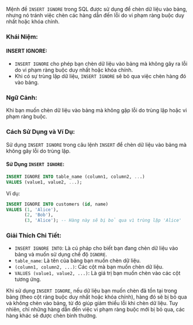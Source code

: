Mệnh đề `INSERT IGNORE` trong SQL được sử dụng để chèn dữ liệu vào bảng, nhưng nó tránh việc chèn các hàng dẫn đến lỗi do vi phạm ràng buộc duy nhất hoặc khóa chính.

### Khái Niệm:

#### INSERT IGNORE:

- `INSERT IGNORE` cho phép bạn chèn dữ liệu vào bảng mà không gây ra lỗi do vi phạm ràng buộc duy nhất hoặc khóa chính.
- Khi có sự trùng lặp dữ liệu, `INSERT IGNORE` sẽ bỏ qua việc chèn hàng đó vào bảng.

### Ngữ Cảnh:

Khi bạn muốn chèn dữ liệu vào bảng mà không gặp lỗi do trùng lặp hoặc vi phạm ràng buộc.

### Cách Sử Dụng và Ví Dụ:

Sử dụng `INSERT IGNORE` trong câu lệnh `INSERT` để chèn dữ liệu vào bảng mà không gây lỗi do trùng lặp.

#### Sử Dụng `INSERT IGNORE`:

```sql
INSERT IGNORE INTO table_name (column1, column2, ...)
VALUES (value1, value2, ...);
```

Ví dụ:

```sql
INSERT IGNORE INTO customers (id, name)
VALUES (1, 'Alice'),
       (2, 'Bob'),
       (3, 'Alice'); -- Hàng này sẽ bị bỏ qua vì trùng lặp 'Alice'
```

### Giải Thích Chi Tiết:

- `INSERT IGNORE INTO`: Là cú pháp cho biết bạn đang chèn dữ liệu vào bảng và muốn sử dụng chế độ `IGNORE`.
- `table_name`: Là tên của bảng bạn muốn chèn dữ liệu.
- `(column1, column2, ...)`: Các cột mà bạn muốn chèn dữ liệu.
- `VALUES (value1, value2, ...)`: Là giá trị bạn muốn chèn vào các cột tương ứng.

Khi sử dụng `INSERT IGNORE`, nếu dữ liệu bạn muốn chèn đã tồn tại trong bảng (theo cột ràng buộc duy nhất hoặc khóa chính), hàng đó sẽ bị bỏ qua và không chèn vào bảng, từ đó giúp giảm thiểu lỗi khi chèn dữ liệu. Tuy nhiên, chỉ những hàng dẫn đến việc vi phạm ràng buộc mới bị bỏ qua, các hàng khác sẽ được chèn bình thường.
